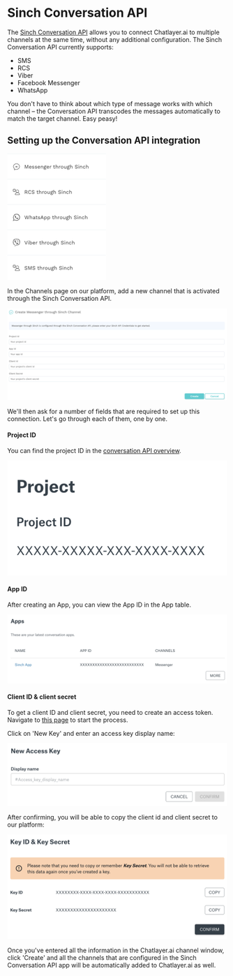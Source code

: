 # Sinch Conversation API

The [Sinch Conversation API](https://www.sinch.com/products/apis/messaging/conversation-api/) allows you to connect Chatlayer.ai to multiple channels at the same time, without any additional configuration. The Sinch Conversation API currently supports:

* SMS
* RCS
* Viber
* Facebook Messenger
* WhatsApp

You don't have to think about which type of message works with which channel – the Conversation API transcodes the messages automatically to match the target channel. Easy peasy! 

## Setting up the Conversation API integration

![](../.gitbook/assets/image%20%28316%29.png)

In the Channels page on our platform, add a new channel that is activated through the Sinch Conversation API. 

![](../.gitbook/assets/image%20%28306%29.png)

We'll then ask for a number of fields that are required to set up this connection. Let's go through each of them, one by one.

#### Project ID

You can find the project ID in the [conversation API overview](https://dashboard.sinch.com/convapi/overview).

![](../.gitbook/assets/image%20%28303%29.png)

#### App ID

After creating an App, you can view the App ID in the App table.

![](../.gitbook/assets/image%20%28304%29.png)

#### Client ID & client secret

To get a client ID and client secret, you need to create an access token. Navigate to [this page](https://dashboard.sinch.com/settings/access-keys) to start the process.

Click on 'New Key' and enter an access key display name:

![](../.gitbook/assets/image%20%28305%29.png)

After confirming, you will be able to copy the client id and client secret to our platform:

![](../.gitbook/assets/image%20%28308%29.png)

Once you've entered all the information in the Chatlayer.ai channel window, click 'Create' and all the channels that are configured in the Sinch Conversation API app will be automatically added to Chatlayer.ai as well.

